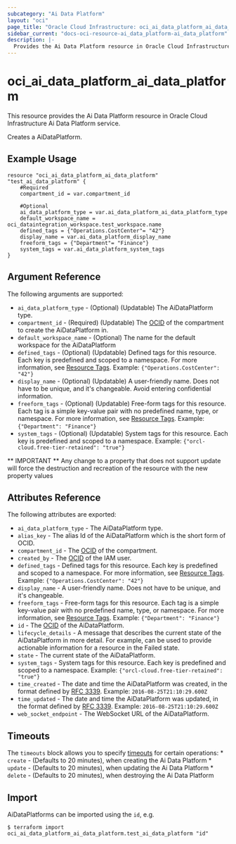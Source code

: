 ```yaml
---
subcategory: "Ai Data Platform"
layout: "oci"
page_title: "Oracle Cloud Infrastructure: oci_ai_data_platform_ai_data_platform"
sidebar_current: "docs-oci-resource-ai_data_platform-ai_data_platform"
description: |-
  Provides the Ai Data Platform resource in Oracle Cloud Infrastructure Ai Data Platform service
---
```


# oci_ai_data_platform_ai_data_platform
This resource provides the Ai Data Platform resource in Oracle Cloud Infrastructure Ai Data Platform service.

Creates a AiDataPlatform.


## Example Usage

```hcl
resource "oci_ai_data_platform_ai_data_platform" "test_ai_data_platform" {
	#Required
	compartment_id = var.compartment_id

	#Optional
	ai_data_platform_type = var.ai_data_platform_ai_data_platform_type
	default_workspace_name = oci_dataintegration_workspace.test_workspace.name
	defined_tags = {"Operations.CostCenter"= "42"}
	display_name = var.ai_data_platform_display_name
	freeform_tags = {"Department"= "Finance"}
	system_tags = var.ai_data_platform_system_tags
}
```

## Argument Reference

The following arguments are supported:

* `ai_data_platform_type` - (Optional) (Updatable) The AiDataPlatform type.
* `compartment_id` - (Required) (Updatable) The [OCID](https://docs.cloud.oracle.com/iaas/Content/General/Concepts/identifiers.htm) of the compartment to create the AiDataPlatform in. 
* `default_workspace_name` - (Optional) The name for the default workspace for the AiDataPlatform
* `defined_tags` - (Optional) (Updatable) Defined tags for this resource. Each key is predefined and scoped to a namespace. For more information, see [Resource Tags](https://docs.cloud.oracle.com/iaas/Content/General/Concepts/resourcetags.htm).  Example: `{"Operations.CostCenter": "42"}` 
* `display_name` - (Optional) (Updatable) A user-friendly name. Does not have to be unique, and it's changeable. Avoid entering confidential information.
* `freeform_tags` - (Optional) (Updatable) Free-form tags for this resource. Each tag is a simple key-value pair with no predefined name, type, or namespace. For more information, see [Resource Tags](https://docs.cloud.oracle.com/iaas/Content/General/Concepts/resourcetags.htm).  Example: `{"Department": "Finance"}` 
* `system_tags` - (Optional) (Updatable) System tags for this resource. Each key is predefined and scoped to a namespace.  Example: `{"orcl-cloud.free-tier-retained": "true"}` 


** IMPORTANT **
Any change to a property that does not support update will force the destruction and recreation of the resource with the new property values

## Attributes Reference

The following attributes are exported:

* `ai_data_platform_type` - The AiDataPlatform type.
* `alias_key` - The alias Id of the AiDataPlatform which is the short form of OCID.
* `compartment_id` - The [OCID](https://docs.cloud.oracle.com/iaas/Content/General/Concepts/identifiers.htm) of the compartment.
* `created_by` - The [OCID](https://docs.cloud.oracle.com/iaas/Content/General/Concepts/identifiers.htm) of the IAM user.
* `defined_tags` - Defined tags for this resource. Each key is predefined and scoped to a namespace. For more information, see [Resource Tags](https://docs.cloud.oracle.com/iaas/Content/General/Concepts/resourcetags.htm).  Example: `{"Operations.CostCenter": "42"}` 
* `display_name` - A user-friendly name. Does not have to be unique, and it's changeable.
* `freeform_tags` - Free-form tags for this resource. Each tag is a simple key-value pair with no predefined name, type, or namespace. For more information, see [Resource Tags](https://docs.cloud.oracle.com/iaas/Content/General/Concepts/resourcetags.htm).  Example: `{"Department": "Finance"}` 
* `id` - The [OCID](https://docs.cloud.oracle.com/iaas/Content/General/Concepts/identifiers.htm) of the AiDataPlatform.
* `lifecycle_details` - A message that describes the current state of the AiDataPlatform in more detail. For example, can be used to provide actionable information for a resource in the Failed state. 
* `state` - The current state of the AiDataPlatform.
* `system_tags` - System tags for this resource. Each key is predefined and scoped to a namespace.  Example: `{"orcl-cloud.free-tier-retained": "true"}` 
* `time_created` - The date and time the AiDataPlatform was created, in the format defined by [RFC 3339](https://tools.ietf.org/html/rfc3339).  Example: `2016-08-25T21:10:29.600Z` 
* `time_updated` - The date and time the AiDataPlatform was updated, in the format defined by [RFC 3339](https://tools.ietf.org/html/rfc3339).  Example: `2016-08-25T21:10:29.600Z` 
* `web_socket_endpoint` - The WebSocket URL of the AiDataPlatform.

## Timeouts

The `timeouts` block allows you to specify [timeouts](https://registry.terraform.io/providers/oracle/oci/latest/docs/guides/changing_timeouts) for certain operations:
	* `create` - (Defaults to 20 minutes), when creating the Ai Data Platform
	* `update` - (Defaults to 20 minutes), when updating the Ai Data Platform
	* `delete` - (Defaults to 20 minutes), when destroying the Ai Data Platform


## Import

AiDataPlatforms can be imported using the `id`, e.g.

```
$ terraform import oci_ai_data_platform_ai_data_platform.test_ai_data_platform "id"
```

